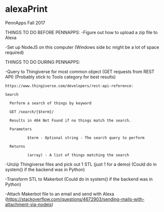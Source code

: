 # alexaPrint
PennApps Fall 2017 

THINGS TO DO BEFORE PENNAPPS:
-Figure out how to upload a zip file to Alexa

-Set up NodeJS on this computer (Windows side bc might be a lot of space required)

THINGS TO DO DURING PENNAPPS:

-Query to Thingiverse for most common object (GET requests from REST API) (Probably stick to Tools category for best results)

    https://www.thingiverse.com/developers/rest-api-reference:
    
    Search
    
      Perform a search of things by keyword
      
      GET /search/{$term}/
      
      Results in 404 Not Found if no things match the search.
      
      Parameters
      
              $term - Optional string - The search query to perform
              
      Returns
      
              (array) - A list of things matching the search 

-Unzip Thingiverse files and pick out 1 STL (just 1 for a demo) (Could do in system() if the backend was in Python)

-Transform STL to Makerbot (Could do in system() if the backend was in Python)

-Attach Makerbot file to an email and send with Alexa (https://stackoverflow.com/questions/4672903/sending-mails-with-attachment-via-nodejs)



